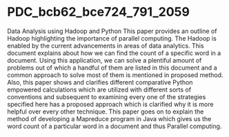 # PDC_bcb62_bce724_791_2059
Data Analysis using Hadoop and Python
This paper provides an outline of Hadoop highlighting the importance of parallel computing. The Hadoop is enabled by the current advancements in areas of data analytics. This document explains about how we can find the count of a specific word in a document. Using this application, we can solve a plentiful amount of problems out of which a handful of them are listed in this document and a common approach to solve most of them is mentioned in proposed method. Also, this paper shows and clarifies different comparative Python empowered calculations which are utilized with different sorts of conventions and subsequent to examining every one of the strategies specified here has a proposed approach which is clarified why it is more helpful over every other technique. This paper goes on to explain the method of developing a Mapreduce program in Java which gives us the word count of a particular word in a document and thus Parallel computing. 
